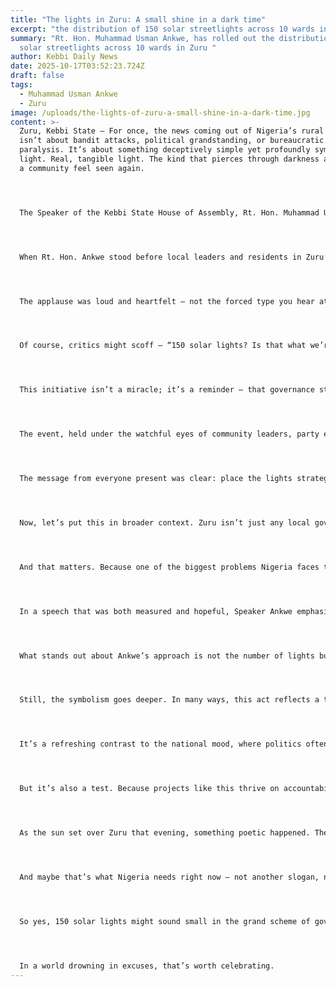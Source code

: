 ```yaml
---
title: "The lights in Zuru: A small shine in a dark time"
excerpt: "the distribution of 150 solar streetlights across 10 wards in Zuru "
summary: "Rt. Hon. Muhammad Usman Ankwe, has rolled out the distribution of 150
  solar streetlights across 10 wards in Zuru "
author: Kebbi Daily News
date: 2025-10-17T03:52:23.724Z
draft: false
tags:
  - Muhammad Usman Ankwe
  - Zuru
image: /uploads/the-lights-of-zuru-a-small-shine-in-a-dark-time.jpg
content: >-
  Zuru, Kebbi State — For once, the news coming out of Nigeria’s rural heartland
  isn’t about bandit attacks, political grandstanding, or bureaucratic
  paralysis. It’s about something deceptively simple yet profoundly symbolic —
  light. Real, tangible light. The kind that pierces through darkness and makes
  a community feel seen again.




  The Speaker of the Kebbi State House of Assembly, Rt. Hon. Muhammad Usman Ankwe, has rolled out the distribution of 150 solar streetlights across 10 wards in Zuru Local Government Area. Now, let’s be honest — that’s not the kind of headline that usually shakes up the national discourse. But maybe it should. Because in a time when too many leaders talk big and deliver little, this is the kind of leadership that actually touches lives, quite literally illuminating paths where government promises rarely reach.




  When Rt. Hon. Ankwe stood before local leaders and residents in Zuru to flag off the installation, he didn’t come with empty rhetoric or media drama. He came with a simple gesture of service — to light up streets that have, for too long, been left to the mercy of darkness, insecurity, and neglect. In a world where symbolism matters, solar lights are more than bulbs on poles. They are defiance against decay.




  The applause was loud and heartfelt — not the forced type you hear at political rallies, but the kind that comes from genuine appreciation. Hajiya Hadiza Musa, the Councillor representing Ciroman Dabai Ward, put it best when she said that the project “reflects current realities.” Indeed, it does. Because the reality is that when a street is well-lit, people walk safer, traders close later, and communities feel alive again.




  Of course, critics might scoff — “150 solar lights? Is that what we’re celebrating now?” But that cynicism misses the point. In a state where electricity remains erratic, where rural development often sits at the bottom of the budgetary food chain, 150 solar-powered lights can mean the difference between fear and freedom. Between a market that closes at 6 p.m. and one that thrives till 10. Between a girl who walks home safely and one who doesn’t make it back.




  This initiative isn’t a miracle; it’s a reminder — that governance starts with the basics. You can talk all day about infrastructure, economic transformation, and national growth, but if your people still walk in darkness, you’ve already failed them.




  The event, held under the watchful eyes of community leaders, party executives, and local government officials, was a blend of pride and pragmatism. Among those in attendance were Hon. Samaila Abdullahi, Vice Chairman of Zuru LGA; Alhaji Abubakar Aliyu Abiola, the Zuru Local Government Party Chairman; Alhaji Mai Kudi Salah; Hon. Rabiu Bedi; councilors; and other party executives.




  The message from everyone present was clear: place the lights strategically, not politically. That’s a subtle but powerful demand — that these lights should shine for everyone, not just for the favored few. It’s a lesson every government, from local to federal, needs to learn. Development isn’t about favoritism; it’s about fairness.




  Now, let’s put this in broader context. Zuru isn’t just any local government. It’s a region that has, in recent years, battled insecurity, rural isolation, and economic stagnation. Roads are worn, power supply is patchy at best, and public infrastructure struggles to keep up with population needs. For many in Zuru, development has always been something that happens elsewhere — in Birnin Kebbi, in Abuja, or on television. So when a project like this arrives at their doorstep, it’s more than infrastructure — it’s recognition. It’s the government saying, “We see you.”




  And that matters. Because one of the biggest problems Nigeria faces today isn’t just poverty or corruption; it’s invisibility. Entire communities have been made invisible — forgotten in budgets, ignored in policies, and erased from national conversations. Solar lights in Zuru may not solve unemployment, but they break that invisibility. They tell the people of Danko, Dabai, and Bena that they still count.




  In a speech that was both measured and hopeful, Speaker Ankwe emphasized that the lights are part of a broader effort to enhance community safety and encourage evening economic activities. It’s a small but smart step — because where light goes, commerce follows. And where commerce thrives, security improves. It’s the oldest formula in urban planning, yet it’s one Nigeria keeps forgetting: the brighter your streets, the safer your people.




  What stands out about Ankwe’s approach is not the number of lights but the intent. It’s not about grandstanding; it’s about groundwork. This isn’t one of those ribbon-cutting ceremonies where the cameras pack up and the project fades away. These are solar lights — sustainable, renewable, reliable. They don’t need generators, they don’t need constant maintenance, and they don’t rely on NEPA’s mercy. They’ll keep shining long after the applause fades.




  Still, the symbolism goes deeper. In many ways, this act reflects a theory from political science — the “Incremental Model” of public policy. It argues that progress doesn’t always come from sweeping reforms, but from small, deliberate steps that accumulate into meaningful change. What Rt. Hon. Ankwe has done here isn’t revolution; it’s relevance. He’s chosen the path of incremental impact — a kind of grassroots realism that says, “Let’s fix what we can reach.”




  It’s a refreshing contrast to the national mood, where politics often feels like theatre — where leaders chase viral headlines instead of verifiable results. In Zuru, the Speaker chose action over optics. And that, frankly, is revolutionary in its own quiet way.




  But it’s also a test. Because projects like this thrive on accountability. The local authorities and ward leaders who were urged to “strategically” install the lights now carry the responsibility of ensuring they’re used wisely. A solar lamp that ends up in a politician’s compound instead of a dark marketplace isn’t just theft; it’s betrayal. The community must own this project — protect it, monitor it, sustain it. Development, after all, is a shared duty.




  As the sun set over Zuru that evening, something poetic happened. The first batch of the solar lights flickered to life, casting a golden glow over dusty roads and quiet homes. Children stopped to stare. Traders smiled. Even the elders nodded in approval. It wasn’t a stadium or a flyover, but it was progress. It was hope you could see.




  And maybe that’s what Nigeria needs right now — not another slogan, not another “transformation agenda,” but a thousand small lights scattered across forgotten places. Because real change rarely comes from Abuja pronouncements. It comes from men and women like Rt. Hon. Muhammad Usman Ankwe — leaders who choose to shine a little light where it’s darkest.




  So yes, 150 solar lights might sound small in the grand scheme of governance. But for Zuru, it’s the beginning of something bigger — a signal that leadership can still mean service, that progress can still be practical, and that even in a nation as weary as ours, a single light can still cut through the dark.




  In a world drowning in excuses, that’s worth celebrating.
---
```

